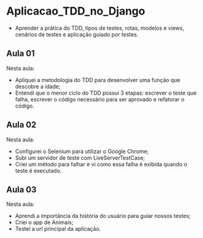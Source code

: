 # Aplicacao_TDD_no_Django
- Aprender a prática do TDD, tipos de testes, rotas, modelos e views, cenários de testes e aplicação guiado por testes.

## Aula 01

Nesta aula:
- Apliquei a metodologia do TDD para desenvolver uma função que descobre a idade;
- Entendi que o menor ciclo do TDD possui 3 etapas: escrever o teste que falha, escrever o código necessário para ser aprovado e refatorar o código.

## Aula 02

Nesta aula:

- Configurei o Selenium para utilizar o Google Chrome;
- Subi um servidor de teste com LiveServerTestCase;
- Criei um método para falhar e vi como essa falha é exibida quando o teste é executado.

## Aula 03

Nesta aula:

- Aprendi a importância da história do usuário para guiar nossos testes;
- Criei o app de Animais;
- Testei a url principal da aplicação.
